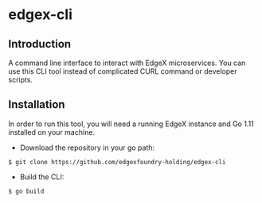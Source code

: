 # edgex-cli

## Introduction

A command line interface to interact with EdgeX microservices. You can use this CLI tool instead of complicated CURL command or developer scripts.

## Installation

In order to run this tool, you will need a running EdgeX instance and Go 1.11 installed on your machine.

* Download the repository in your go path:

```
$ git clone https://github.com/edgexfoundry-holding/edgex-cli
```

* Build the CLI:

```
$ go build
```
